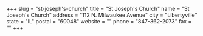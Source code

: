+++
slug = "st-joseph's-church"
title = "St Joseph's Church"
name = "St Joseph's Church"
address = "112 N. Milwaukee Avenue"
city = "Libertyville"
state = "IL"
postal = "60048"
website = ""
phone = "847-362-2073"
fax = ""
+++
